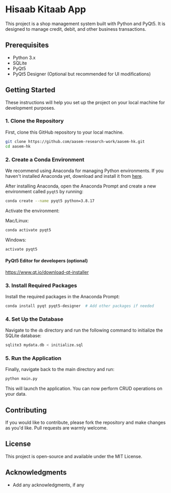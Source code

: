 # Hisaab Kitaab App

This project is a shop management system built with Python and PyQt5. It is designed to manage credit, debit, and other business transactions.

## Prerequisites

- Python 3.x
- SQLite
- PyQt5
- PyQt5 Designer (Optional but recommended for UI modifications)

## Getting Started

These instructions will help you set up the project on your local machine for development purposes.

### 1. Clone the Repository

First, clone this GitHub repository to your local machine.

```bash
git clone https://github.com/aasem-research-work/aasem-hk.git
cd aasem-hk
```

### 2. Create a Conda Environment

We recommend using Anaconda for managing Python environments. If you haven't installed Anaconda yet, download and install it from [here](https://www.anaconda.com/products/distribution).

After installing Anaconda, open the Anaconda Prompt and create a new environment called `pyqt5` by running:

```bash
conda create --name pyqt5 python=3.8.17
```

Activate the environment:

Mac/Linux:  
```bash
conda activate pyqt5
```

Windows:  
```bash
activate pyqt5
```

#### PyQt5 Editor for developers (optional)
https://www.qt.io/download-qt-installer 
### 3. Install Required Packages

Install the required packages in the Anaconda Prompt:

```bash
conda install pyqt pyqt5-designer  # Add other packages if needed
```

### 4. Set Up the Database

Navigate to the `db` directory and run the following command to initialize the SQLite database:

```bash
sqlite3 mydata.db < initialize.sql
```

### 5. Run the Application

Finally, navigate back to the main directory and run:

```bash
python main.py
```

This will launch the application. You can now perform CRUD operations on your data.

## Contributing

If you would like to contribute, please fork the repository and make changes as you'd like. Pull requests are warmly welcome.

## License

This project is open-source and available under the MIT License.

## Acknowledgments

- Add any acknowledgments, if any
